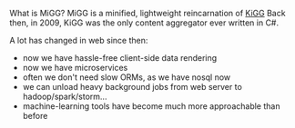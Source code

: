What is MiGG?
MiGG is a minified, lightweight reincarnation of [KiGG](http://kigg.codeplex.com/)
Back then, in 2009, KiGG was the only content aggregator ever written in C#.

A lot has changed in web since then:
* now we have hassle-free client-side data rendering 
* now we have microservices
* often we don't need slow ORMs, as we have nosql now
* we can unload heavy background jobs from web server to hadoop/spark/storm... 
* machine-learning tools have become much more approachable than before



